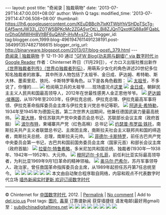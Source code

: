 --- layout: post title: "奇闻录 | 独裁萌物" date:
'2013-07-29T14:47:00.001+08:00' author: Wenh Q tags: modified\_time:
'2013-07-29T14:47:06.508+08:00' thumbnail:
https://lh6.googleusercontent.com/KEuDBBclh7lxKtTWbYhVSHDpTScTg-EAf5wntJW33\_IZ0TW5BPKcMc2ZGASyrOtL\_Bi8ZJQnTQxotKQ88a9FQabLnrDhqGMWHH8VltBF6uQAhP-iHvM=s72-c
blogger\_id:
tag:blogger.com,1999:blog-4961947611491238191.post-3849913574827186615
blogger\_orig\_url:
http://binaryware.blogspot.com/2013/07/blog-post\_379.html ---
\
[奇闻录 |
独裁萌物](http://feedproxy.google.com/~r/chinagfwblog/~3/N4q6w7nz99k/)
于 12-11-30 通过 ["GFW Blog(功夫网与翻墙)" via 数字时代 in Google
Reader](http://feeds2.feedburner.com/chinagfwblog) 作者：Chinternet
昨日（11月29日），イカロス出版社推出新作[《世界独裁者列传》（世界の独裁者列伝）](http://www.amazon.co.jp/exec/obidos/ASIN/4863206607/akibablog-22/)，用萌系少女化的角色讲述20世纪多位知名独裁者的故事。
其中所涉人物包括了太祖爷、金日成、萨达姆、希特勒、斯大林、墨索里尼、铁托、卡斯特罗等角色。以下是各角色截图：
![](https://lh6.googleusercontent.com/KEuDBBclh7lxKtTWbYhVSHDpTScTg-EAf5wntJW33_IZ0TW5BPKcMc2ZGASyrOtL_Bi8ZJQnTQxotKQ88a9FQabLnrDhqGMWHH8VltBF6uQAhP-iHvM)
[太祖爷](http://zh.wikipedia.org/zh-hant/%E6%AF%9B%E6%B3%BD%E4%B8%9C)，不多说了，你懂的……
![](https://lh6.googleusercontent.com/UUCXUBLIJxOdmvqBsNre3ZTGzgd5vj_mnuMQtRV-JYa3YIKMBTprfzvuVx_4Y9l7u6ATH628LKui45bsDfDrM9o5B95ulCD_bPLewqUGQgoW9miICrg)
检阅萌卫兵的太祖爷……现场盛况点[这里](http://www.jcnews.com.cn/news/news_content/2012-05/04/content_166586.htm)
![](https://lh4.googleusercontent.com/eHkzBYPFZDNWQk5dzUUr54QNPeumjol3I6xTVXqiBqYZhdR0UUjYFAZj-j7fQt78Jc95IdLRqOiY3VmT8eF0qd5eu4vo8BAjS2uUijx1mfYxoc5N_wo)
[金日成](http://zh.wikipedia.org/zh-hant/%E9%87%91%E6%97%A5%E6%88%90)，朝鲜民主主义人民共和国最高领导人，2012年在世最性感男人金正恩他爷爷。
![](https://lh5.googleusercontent.com/vDKgDLsRzqXEBQlVWbrdzgcYZU2ypfcsHgpH3wzA6YhJHQyIF-MPr0bd4RbB1kQ7AVScyizUa6Oh9LGLWZgvTzgLI9kfRZGL3WnEYY9lt61lPIR3DdQ)
[萨达姆·侯赛因](http://zh.wikipedia.org/wiki/%E8%90%A8%E8%BE%BE%E5%A7%86%C2%B7%E4%BE%AF%E8%B5%9B%E5%9B%A0)，从1979年至2003年，任伊拉克总统、伊拉克总理、伊拉克最高军事将领、伊拉克革命指挥委员会主席与伊拉克复兴党总书记等职。
![](https://lh6.googleusercontent.com/drIYb1qgQSNXe9vPF5yMIjZ05NRKoFObJNA-P1kdsjkz1VItsxS-kjaqIOJfL5r6FbinwLEtFo76sdWIOhi_muqs8Dm9fD_ZlOzs9llNUPSr_JocaHM)
[阿道夫·希特勒](http://zh.wikipedia.org/wiki/%E9%98%BF%E9%81%93%E5%A4%AB%C2%B7%E5%B8%8C%E7%89%B9%E5%8B%92)，1934年至1945年为德国元首。第二次世界大战期间，他兼任德国武装力量最高统帅。
![](https://lh5.googleusercontent.com/5D82H4gf5PZqljTHXY2T2q92dV5eSWDV7i4VTACVCUOO1rON89__YVhijiNaVlfVaLVahFgYTvM5Co2HaealnkP2dmm-o4_tumuVAOUQSZI6fFCEd8U)
[斯大林](http://zh.wikipedia.org/wiki/%E6%96%AF%E5%A4%A7%E6%9E%97)，曾任苏联共产党中央委员会总书记、苏联部长会议主席（政府首脑）
![](https://lh4.googleusercontent.com/ln1gYf30g_2MpFclPoeNPZ6QKrDTXI11GVgmLROOx9-H4hfUtA4TF3tmgl_W_BXqd1MoqVy6txtpOIZspP9JxBn6oZvFush5g7XbCXpD_7CMNnDg9FU)
[波尔布特](http://zh.wikipedia.org/wiki/%E6%B3%A2%E5%B0%94%E5%B8%83%E7%89%B9)，柬埔寨共产党（红色高棉）总书记
![](https://lh4.googleusercontent.com/o1IzKqnGyOnTX98jl9N4c5YrSehkKpIOBNpvsrcxuiv5qOm3x1N5F488qSiJmquT6Fdgb5_ybH909jkk2XrA-52ZFqQgsd97ZACiioY0enNRCqou2js)
[约瑟普·布罗兹·铁托](http://zh.wikipedia.org/wiki/%E7%BA%A6%E7%91%9F%E6%99%AE%C2%B7%E5%B8%83%E7%BD%97%E5%85%B9%C2%B7%E9%93%81%E6%89%98)，南斯拉夫共产主义者联盟总书记、主席团主席，南斯拉夫社会主义联邦共和国的缔造者，南斯拉夫总统、总理，南斯拉夫元帅。
![](https://lh3.googleusercontent.com/nOhfc8TrFHUG1oY9_guI7mxhr4n_yT1eHc2_G6wqprg29ycBbpYOlNXWOlmeYVOlsnB_z0eDjS5UTe7yrOaxVsHMG16RRy7s_KAfPnFZwKgMuvh0yAs)
[菲德尔·卡斯特罗](http://zh.wikipedia.org/wiki/%E8%8F%B2%E5%BE%B7%E5%B0%94%C2%B7%E5%8D%A1%E6%96%AF%E7%89%B9%E7%BD%97)，前任古巴共产党中央委员会第一书记，古巴共和国前国务委员会主席（国家元首）和部长会议主席（政府首脑）
![](https://lh3.googleusercontent.com/EwvH1e62i8MIIBw1JjDvktC8Cso9Q15_988XTpz0Xivd4YPSX9CRelWLw-v7pRLLiM24_9I6qBSkojL9td_5zTmKZn1JxCmI3rBsF9k7QdUHo12EN6I)
[拉斐尔·特鲁希略](http://zh.wikipedia.org/wiki/%E6%8B%89%E6%96%90%E5%B0%94%C2%B7%E7%89%B9%E9%B2%81%E5%B8%8C%E7%95%A5)，多米尼加共和国总统、独裁者(1930年—1938年、1942年—1952年)、大元帅。
![](https://lh3.googleusercontent.com/yHYqkNdgUTWNTpcMcRvoFzy2oQ_zsPwN4SghX7rrUS0wZRVm0C9oO_sI-sXCws4z41W-yTq3FDrH5okS8MtK6n5825aB_LiPj4OuVZSNF_RbNuAVbkc)
[穆阿迈尔·卡扎菲](http://zh.wikipedia.org/wiki/%E7%A9%86%E9%98%BF%E8%BF%88%E5%B0%94%C2%B7%E5%8D%A1%E6%89%8E%E8%8F%B2)，前任利比亚实际最高领导者，为利比亚1969年9月1日革命的精神领袖。
![](https://lh5.googleusercontent.com/zaVwXHAVbhrr1a-npF_HdP9cRplv8M7cB9b2apawRpd2m9d5DHfeOhr7nHbzUaiPGPWK987KyPMYZHkvwwZLpbGDt8mCo92Yt6WLBqMKf5IR4b_3oNI)
[奥马尔·巴希尔](http://zh.wikipedia.org/wiki/%E5%A5%A5%E9%A9%AC%E5%B0%94%C2%B7%E5%B7%B4%E5%B8%8C%E5%B0%94)，苏丹军事领导人、政治家，曾任救国革命指挥委员会主席，从1989年起担任苏丹第7任总统至今。
![](https://lh5.googleusercontent.com/lbmFlHD6ZXb36azWh5-yUnH1ovU_q_ulIHtHkKLYI8YVEjvDRWPcgvoh_XQQGEg0d_YsGeWv7oxyIwcHLcpIpXzgjzJUbBMw4xbIauk2DLUzGqA3CYw) ![](https://lh4.googleusercontent.com/7P6GnrpE7oan3RRgxT7ei1Hv8MAA198WCUUiExIBpEWvH68sAKMXqS7n69i1DQ_tzjeIpvi_CP665mDweGimlBoe16R8_La8ee4fytlnXnALBJsPu3I) ![](https://lh5.googleusercontent.com/wwVjlmht73W9kiGxak_otsveaia-3rThrAaZ3wCj3oQqnvsVq643SyYy3Lny6HcgKwJAzPkam1pbkK3EoX-WKwoKCAsE7k4C5i4Cx45UY6YgXOI-gec) ![](https://lh4.googleusercontent.com/HgKo2enVeH_BiKm2S-lj1vcMO3NN4Kc2PzgbAI6CWgCqybxVRsH3_fLh4QLKFMuplHUrGgsA8sHcWCZBPkDFMx_sE2tlk4O3cnGfrKDQOZ9DJZ_CxwQ) ![](https://lh4.googleusercontent.com/JHois84Yob5PSegZl-lQlcKfFI3hgH9OshW9H5DZmajdD0YwTTTZnGQGHE1Jtqr8hEk3Pq4ybXXraU4QOWwPOJsaBQDPGglrkeIJDLWrVTfyhfpVIlg)
![](https://lh3.googleusercontent.com/erZQMFXSJtRfB6Lscy1Xi3lQ5hFclmIQepl_sAU5KQ7LKwkjA_NCq47HmDUN7I4Jp7e7ZRikjZKXUNVZBbemFjWZ5zHtR31P9hUsmVwDLDIvm2UJsB4)
本文由自动聚合程序取自网络，内容和观点不代表数字时代立场
[墙外新闻实时更新 欢迎订阅数字时代](http://eepurl.com/msuvD)
[](http://eepurl.com/msuvD)
[](http://eepurl.com/msuvD)
[](http://eepurl.com/msuvD)
[](http://eepurl.com/msuvD)

* * * * *

© Chinternet for [中国数字时代](https://mycdtweb.info/chinese), 2012. |
[Permalink](https://mycdtweb.info/chinese/2012/11/%e5%a5%87%e9%97%bb%e5%bd%95-%e7%8b%ac%e8%a3%81%e8%90%8c%e7%89%a9/) |
[No
comment](https://mycdtweb.info/chinese/2012/11/%e5%a5%87%e9%97%bb%e5%bd%95-%e7%8b%ac%e8%a3%81%e8%90%8c%e7%89%a9/#comments) |
Add to
[del.icio.us](http://del.icio.us/post?url=https://mycdtweb.info/chinese/2012/11/%E5%A5%87%E9%97%BB%E5%BD%95-%E7%8B%AC%E8%A3%81%E8%90%8C%E7%89%A9/&title=%E5%A5%87%E9%97%BB%E5%BD%95+%7C+%E7%8B%AC%E8%A3%81%E8%90%8C%E7%89%A9)
Post tags:
[图片](https://mycdtweb.info/chinese/tag/%e5%9b%be%e7%89%87/?category=18271),
[毒草](https://mycdtweb.info/chinese/tag/%e6%af%92%e8%8d%89/?category=18271)
订靠谱新闻 获穿墙捷径
请发电邮(最好用gmail)至：[sub@chinadigitaltimes.net](mailto:sub@chinadigitaltimes.net)
[](mailto:sub@chinadigitaltimes.net)
![](https://lh5.googleusercontent.com/QG7kz2yyC_cC_bNhLgkwj7VeHWAtoVfAdBV8K9DexuiZznLIkbMj2vJGWQOvwQLiFjJZAesZx1gyetN2vbB2k52MfLUa_lfDFBMy7uUl4N64nyiVg5g) ![](https://lh4.googleusercontent.com/mISDkgl9w04TdC6x9rpnBWMLiyAlnUl7BWwcslcZjK4icBtlZ8zap5y-sBCf3uwDQXjE_RXCZ-W507p-mqseXaHoLPEi6yO48-Tqwht9_gMsUrgxvic) ![](https://lh5.googleusercontent.com/UxyiJRED2-oSdAImep8OCCMrv588U--Gh3687vFFr2p8sSouRSIttdkulGF-1R7ZOvTkZqSwSeMAZakoFSDsbzKHVBWm5s4nWAu2MkiDWlSi7Cmom3U) ![](https://lh3.googleusercontent.com/LZK4NMXOgv1ksIyDCZh2glalgQy8QMYYolmAgdda5byim5BjOzoWjDUthyXi7DBPq6qpXfHXr7kyGQ2yz7GK33gHy47Jd22BhEGlcETAcIQhIPGKznU) ![](https://lh3.googleusercontent.com/uUMebjPQo8ndZ5S8KDfQSVMJq0Hg2wE42MmfdVmuH0tjGZ_arXyoFXqQGMpsLFUKqrt0y4v7OdazjuFggBSwJzXn3oFXkuvXi8WS5qrtYrVLCMMWxJU) ![](https://lh5.googleusercontent.com/edBc0T92ptAxUPb8EG4jkpR3y96wuyGOIJkvtZHoYlW0A1KFTh3D3HOmPbywlSIaY8m4Cr_v81mqvjc0rvzMV12PDsZtvWAQBpUUyE-G7ildMoRNCgM) ![](https://lh4.googleusercontent.com/kYHjDSxeKcs0ynAdJ7F8FGac5ZAUdkn_9Sj3luSPbuSXdY5WorJYpvYmOd7HKC4Yd0KT3XrMuDmp2LCl1f3XT2zCT8dQ-8JPPr_FZHEPD0IHpSKRDLo) ![](https://lh6.googleusercontent.com/ByV94Rhg7XmtQ2xGHmK1RvI4wFi2p1V_2cVqQchgC-nwI1uqbgBSncTwJc2rleDTqA7exa1ihj3Z2Ji7dbfEJ6I__JTI65vZUP9JpoPCFc9JsFR4jJ4)

